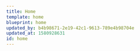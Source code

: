 ```yaml
---
title: Home
template: home
blueprint: home
updated_by: b4b98671-2e19-42c1-9613-789e4b98704e
updated_at: 1580928631
id: home
---
```

